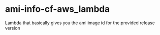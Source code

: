 # ami-info-cf-aws_lambda
Lambda that basically gives you the ami image id for the provided release version
